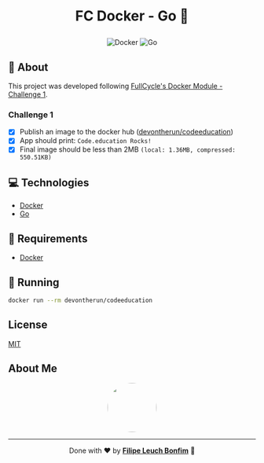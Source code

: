 # <p align="center">FC Docker - Go 🐋</p>

<p align="center">
<img src="https://img.shields.io/badge/Tools-Docker-informational?style=flat-square&logo=docker&color=2496ED" alt="Docker"/>
<img src="https://img.shields.io/badge/Code-Go-informational?style=flat-square&logo=go&color=00ADD8" alt="Go"/>
</p>

## 💬 About

This project was developed following [FullCycle's Docker Module - Challenge 1](https://portal.code.education/lms/#/180/163/110/conteudos?projeto=51&fase=248).

### Challenge 1

-   [x] Publish an image to the docker hub ([devontherun/codeeducation](https://hub.docker.com/repository/docker/devontherun/codeeducation))
-   [x] App should print: `Code.education Rocks!`
-   [x] Final image should be less than 2MB `(local: 1.36MB, compressed: 550.51KB)`

## :computer: Technologies

-   [Docker](https://www.docker.com/)
-   [Go](https://golang.org/)

## :scroll: Requirements

-   [Docker](https://www.docker.com/)

## :runner: Running

```sh
docker run --rm devontherun/codeeducation
```

## License

[MIT](https://choosealicense.com/licenses/mit/)

## About Me

<p align="center">
    <a style="font-weight: bold" href="https://www.linkedin.com/in/filipe1309/">
    <img style="border-radius:50%" width="100px; "src="https://avatars.githubusercontent.com/u/2081014?s=60&v=4"/>
    </a>
</p>

---

<p align="center">
Done with ♥ by <a style="font-weight: bold" href="https://www.linkedin.com/in/filipe1309/">Filipe Leuch Bonfim</a> 🖖
</p>
